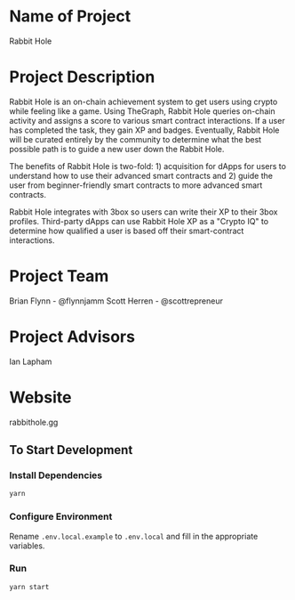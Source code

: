 # Name of Project

Rabbit Hole

# Project Description

Rabbit Hole is an on-chain achievement system to get users using crypto while feeling like a game. Using TheGraph, Rabbit Hole queries on-chain activity and assigns a score to various smart contract interactions. If a user has completed the task, they gain XP and badges. Eventually, Rabbit Hole will be curated entirely by the community to determine what the best possible path is to guide a new user down the Rabbit Hole.

The benefits of Rabbit Hole is two-fold: 1) acquisition for dApps for users to understand how to use their advanced smart contracts and 2) guide the user from beginner-friendly smart contracts to more advanced smart contracts.

Rabbit Hole integrates with 3box so users can write their XP to their 3box profiles. Third-party dApps can use Rabbit Hole XP as a "Crypto IQ" to determine how qualified a user is based off their smart-contract interactions.

# Project Team

Brian Flynn - @flynnjamm
Scott Herren - @scottrepreneur

# Project Advisors

Ian Lapham

# Website

rabbithole.gg



## To Start Development

### Install Dependencies

```bash
yarn
```

### Configure Environment

Rename `.env.local.example` to `.env.local` and fill in the appropriate variables.

### Run

```bash
yarn start
```
